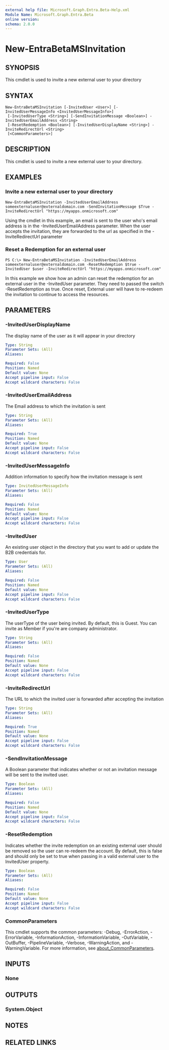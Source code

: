 ```yaml
---
external help file: Microsoft.Graph.Entra.Beta-Help.xml
Module Name: Microsoft.Graph.Entra.Beta
online version:
schema: 2.0.0
---
```


# New-EntraBetaMSInvitation

## SYNOPSIS
This cmdlet is used to invite a new external user to your directory

## SYNTAX

```
New-EntraBetaMSInvitation [-InvitedUser <User>] [-InvitedUserMessageInfo <InvitedUserMessageInfo>]
 [-InvitedUserType <String>] [-SendInvitationMessage <Boolean>] -InvitedUserEmailAddress <String>
 [-ResetRedemption <Boolean>] [-InvitedUserDisplayName <String>] -InviteRedirectUrl <String>
 [<CommonParameters>]
```

## DESCRIPTION
This cmdlet is used to invite a new external user to your directory.

## EXAMPLES

### Invite a new external user to your directory
```
New-EntraBetaMSInvitation -InvitedUserEmailAddress someexternaluser@externaldomain.com -SendInvitationMessage $True -InviteRedirectUrl "https://myapps.onmicrosoft.com"
```

Using the cmdlet in this example, an email is sent to the user who's email address is in the -InvitedUserEmailAddress parameter.
When the user accepts the invitation, they are forwarded to the url as specified in the -InviteRedirectUrl parameter

### Reset a Redemption for an external user
```
PS C:\> New-EntraBetaMSInvitation -InvitedUserEmailAddress someexternaluser@externaldomain.com -ResetRedemption $true -InvitedUser $user -InviteRedirectUrl "https://myapps.onmicrosoft.com"
```

In this example we show how an admin can reset the redemption for an external user in the -InvitedUser parameter.
They need to passed the switch -ResetRedemption as true.
Once reset, External user will have to re-redeem the invitation to continue to access the resources.

## PARAMETERS

### -InvitedUserDisplayName
The display name of the user as it will appear in your directory

```yaml
Type: String
Parameter Sets: (All)
Aliases:

Required: False
Position: Named
Default value: None
Accept pipeline input: False
Accept wildcard characters: False
```

### -InvitedUserEmailAddress
The Email address to which the invitation is sent

```yaml
Type: String
Parameter Sets: (All)
Aliases:

Required: True
Position: Named
Default value: None
Accept pipeline input: False
Accept wildcard characters: False
```

### -InvitedUserMessageInfo
Addition information to specify how the invitation message is sent

```yaml
Type: InvitedUserMessageInfo
Parameter Sets: (All)
Aliases:

Required: False
Position: Named
Default value: None
Accept pipeline input: False
Accept wildcard characters: False
```

### -InvitedUser
An existing user object in the directory that you want to add or update the B2B credentials for.

```yaml
Type: User
Parameter Sets: (All)
Aliases:

Required: False
Position: Named
Default value: None
Accept pipeline input: False
Accept wildcard characters: False
```

### -InvitedUserType
The userType of the user being invited.
By default, this is Guest.
You can invite as Member if you're are company administrator.

```yaml
Type: String
Parameter Sets: (All)
Aliases:

Required: False
Position: Named
Default value: None
Accept pipeline input: False
Accept wildcard characters: False
```

### -InviteRedirectUrl
The URL to which the invited user is forwarded after accepting the invitation

```yaml
Type: String
Parameter Sets: (All)
Aliases:

Required: True
Position: Named
Default value: None
Accept pipeline input: False
Accept wildcard characters: False
```

### -SendInvitationMessage
A Boolean parameter that indicates whether or not an invitation message will be sent to the invited user.

```yaml
Type: Boolean
Parameter Sets: (All)
Aliases:

Required: False
Position: Named
Default value: None
Accept pipeline input: False
Accept wildcard characters: False
```

### -ResetRedemption
Indicates whether the invite redemption on an existing external user should be removed so the user can re-redeem the account. 
By default, this is false and should only be set to true when passing in a valid external user to the InvitedUser property.

```yaml
Type: Boolean
Parameter Sets: (All)
Aliases:

Required: False
Position: Named
Default value: None
Accept pipeline input: False
Accept wildcard characters: False
```

### CommonParameters
This cmdlet supports the common parameters: -Debug, -ErrorAction, -ErrorVariable, -InformationAction, -InformationVariable, -OutVariable, -OutBuffer, -PipelineVariable, -Verbose, -WarningAction, and -WarningVariable. For more information, see [about_CommonParameters](https://go.microsoft.com/fwlink/?LinkID=113216).

## INPUTS

### None
## OUTPUTS

### System.Object
## NOTES

## RELATED LINKS
